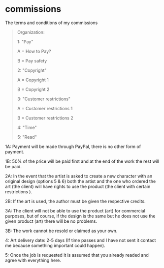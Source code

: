 # commissions
The terms and conditions of my commissions


>Organization:
>
> 1: "Pay"
> 
>A = How to Pay?
>
>B = Pay safety
>
> 2: "Copyright"
>
>A = Copyright 1
>
>B = Copyright 2
>
> 3: "Customer restrictions"
>
>A = Customer restrictions 1
>
>B = Customer restrictions 2
>
>4: "Time"
>
>5: "Read"



1A: Payment will be made through PayPal, there is no other form of payment.

1B: 50% of the price will be paid first and at the end of the work the rest will be paid.

2A: In the event that the artist is asked to create a new character with an original design (options 5 & 6) both the artist and the one who ordered the art (the client) will have rights to use the product (the client with certain restrictions ).

2B: If the art is used, the author must be given the respective credits.

3A: The client will not be able to use the product (art) for commercial purposes, but of course, if the design is the same but he does not use the given product (art) there will 
be no problems.

3B: The work cannot be resold or claimed as your own.

4: Art delivery date: 2-5 days (If time passes and I have not sent it contact me because something important could happen).

5: Once the job is requested it is assumed that you already readed and agree with everything here.
